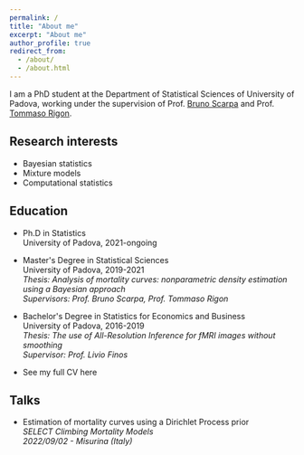 ```yaml
---
permalink: /
title: "About me"
excerpt: "About me"
author_profile: true
redirect_from: 
  - /about/
  - /about.html
---
```


I am a PhD student at the Department of Statistical Sciences of University of Padova, working under the supervision of Prof. [Bruno Scarpa](https://homes.stat.unipd.it/brunoscarpa) and Prof. [Tommaso Rigon](https://tommasorigon.github.io).

Research interests
--
* Bayesian statistics
* Mixture models
* Computational statistics

Education
--
* Ph.D in Statistics<br />
  University of Padova, 2021-ongoing
* Master's Degree in Statistical Sciences<br />
  University of Padova, 2019-2021<br />
  *Thesis: Analysis of mortality curves: nonparametric density estimation using a Bayesian approach*<br />
  *Supervisors: Prof. Bruno Scarpa, Prof. Tommaso Rigon*
* Bachelor's Degree in Statistics for Economics and Business<br />
  University of Padova, 2016-2019<br />
  *Thesis: The use of *All-Resolution Inference* for fMRI images without smoothing*<br />
  *Supervisor: Prof. Livio Finos*

* See my full CV here

Talks
--
* Estimation of mortality curves using a Dirichlet Process prior<br />
  *SELECT Climbing Mortality Models*<br />
  *2022/09/02 - Misurina (Italy)*


